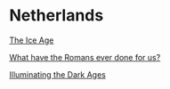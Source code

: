 # Netherlands

[The Ice Age](the-ice-age)

[What have the Romans ever done for us?](the-romans)

[Illuminating the Dark Ages](dark-ages)
